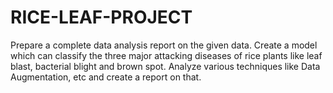 # RICE-LEAF-PROJECT
Prepare a complete data analysis report on the given data. Create a model which can classify the three major attacking diseases of rice plants like leaf blast, bacterial blight and brown spot.  Analyze various techniques like Data Augmentation, etc and create a report on that.
